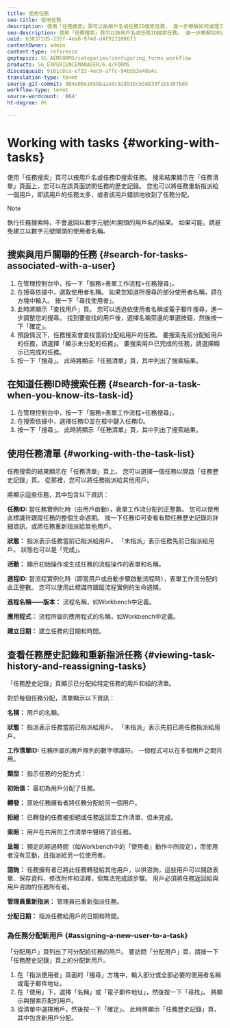 ```yaml
---
title: 使用任務
seo-title: 使用任務
description: 使用「任務搜索」頁可以按用戶名或任務ID搜索任務。 進一步瞭解如何處理工作。
seo-description: 使用「任務搜索」頁可以按用戶名或任務ID搜索任務。 進一步瞭解如何處理工作。
uuid: 630372d5-255f-4ea8-974d-d4f923108673
contentOwner: admin
content-type: reference
geptopics: SG_AEMFORMS/categories/configuring_forms_workflow
products: SG_EXPERIENCEMANAGER/6.4/FORMS
discoiquuid: 9161c8ca-ef33-4ec9-affc-94b5b3e48a4c
translation-type: tm+mt
source-git-commit: d04e08e105bba2e6c92d93bcb58839f1b5307bd8
workflow-type: tm+mt
source-wordcount: '864'
ht-degree: 0%

---
```



# Working with tasks {#working-with-tasks}

使用「任務搜索」頁可以按用戶名或任務ID搜索任務。 搜索結果顯示在「任務清單」頁面上，您可以在該頁面訪問任務的歷史記錄。 您也可以將任務重新指派給一個用戶，即該用戶的任務太多，或者該用戶錯誤地收到了任務分配。

>[!NOTE]
>
>執行任務搜索時，不會返回以數字元號(#)開頭的用戶名的結果。 如果可能，請避免建立以數字元號開頭的使用者名稱。

## 搜索與用戶關聯的任務 {#search-for-tasks-associated-with-a-user}

1. 在管理控制台中，按一下「服務>表單工作流程>任務搜尋」。
1. 在搜尋依據中，選取使用者名稱。 如果您知道所搜尋的部分使用者名稱，請在方塊中輸入。 按一下「尋找使用者」。
1. 此時將顯示「查找用戶」頁。 您可以透過依使用者名稱或電子郵件搜尋，進一步調整您的搜尋。 找到要查找的用戶後，選擇名稱旁邊的單選按鈕，然後按一下「確定」。
1. 預設情況下，任務搜索會查找當前分配給用戶的任務。 要搜索先前分配給用戶的任務，請選擇「顯示未分配的任務」。 要搜索用戶已完成的任務，請選擇顯示已完成的任務。
1. 按一下「搜尋」。 此時將顯示「任務清單」頁，其中列出了搜索結果。

## 在知道任務ID時搜索任務 {#search-for-a-task-when-you-know-its-task-id}

1. 在管理控制台中，按一下「服務>表單工作流程>任務搜尋」。
1. 在搜索依據中，選擇任務ID並在框中鍵入任務ID。
1. 按一下「搜尋」。 此時將顯示「任務清單」頁，其中列出了搜索結果。

## 使用任務清單 {#working-with-the-task-list}

任務搜索的結果顯示在「任務清單」頁上。 您可以選擇一個任務以開啟「任務歷史記錄」頁。 從那裡，您可以將任務指派給其他用戶。

將顯示這些任務，其中包含以下資訊：

**任務ID:** 當任務實例化時（由用戶啟動），表單工作流分配的正整數。 您可以使用此標識符跟蹤任務的整個生命週期。 按一下任務ID可查看有關任務歷史記錄的詳細資訊，或將任務重新指派給其他用戶。

**狀態：** 指派表示任務當前已指派給用戶。 「未指派」表示任務先前已指派給用戶。 狀態也可以是「完成」。

**活動：** 顯示初始操作或生成任務的流程操作的表單和名稱。

**進程ID:** 當流程實例化時（即當用戶或自動步驟啟動流程時），表單工作流分配的此正整數。 您可以使用此標識符跟蹤流程實例的生命週期。

**進程名稱——版本：** 流程名稱，如Workbench中定義。

**應用程式：** 流程所屬的應用程式的名稱，如Workbench中定義。

**建立日期：** 建立任務的日期和時間。

## 查看任務歷史記錄和重新指派任務 {#viewing-task-history-and-reassigning-tasks}

「任務歷史記錄」頁顯示已分配給特定任務的用戶和組的清單。

對於每個任務分配，清單顯示以下資訊：

**名稱：** 用戶的名稱。

**狀態：** 指派表示任務當前已指派給用戶。 「未指派」表示先前已將任務指派給用戶。

**工作清單ID:** 任務所屬的用戶隊列的數字標識符。 一個程式可以在多個用戶之間共用。

**類型：** 指示任務的分配方式：

**初始值：** 最初為用戶分配了任務。

**轉發：** 原始任務擁有者將任務分配給另一個用戶。

**拒絕：** 已轉發的任務被拒絕或任務返回至工作清單，但未完成。

**索賠：** 用戶在共用的工作清單中聲明了該任務。

**呈報：** 預定的經過時間（如Workbench中的「使用者」動作中所設定），而使用者沒有互動，且指派給另一位使用者。

**諮詢：** 任務擁有者已將此任務轉發給其他用戶，以供咨詢，這些用戶可以開啟表單、保存資料、修改附件和注釋，但無法完成該步驟。 用戶必須將任務返回給與用戶咨詢的任務所有者。

**管理員重新指派：** 管理員已重新指派任務。

**分配日期：** 指派任務給用戶的日期和時間。

### 為任務分配新用戶 {#assigning-a-new-user-to-a-task}

「分配用戶」頁列出了可分配給任務的用戶。 要訪問「分配用戶」頁，請按一下「任務歷史記錄」頁上的分配新用戶。

1. 在「指派使用者」頁面的「搜尋」方塊中，輸入部分或全部必要的使用者名稱或電子郵件地址。
1. 在「使用」下，選擇「名稱」或「電子郵件地址」，然後按一下「尋找」。 將顯示與搜索匹配的用戶。
1. 從清單中選擇用戶，然後按一下「確定」。 此時將顯示「任務歷史記錄」頁，其中包含新用戶分配。

